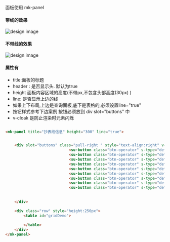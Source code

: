 面板使用 mk-panel

#### 带线的效果

![design image](https://git.365power.cn/jialx/documents/raw/master/images/panel-02.png)

#### 不带线的效果

![design image](https://git.365power.cn/jialx/documents/raw/master/images/panel-01.png)

#### 属性有

* title:面板的标题
* header : 是否显示头. 默认为true
* height 面板内容区域的高度(不带px,不包含头部高度(30px) )
* line: 是否显示上边的线
* 如果上下布局,上边是查询面板,底下是表格的,必须设置line="true"
* 按钮样式参考下边案例 按钮必须放到 div slot="buttons" 中
* v-cloak 是防止渲染时元素闪烁

``` html

<mk-panel title="抄表段信息" height="300" line="true">


  	<div slot="buttons" class="pull-right " style="text-align:right" v-cloak>
							<su-button class="btn-operator" s-type="default" labeled="true" label-ico="plus">新增</su-button>
							<su-button class="btn-operator" s-type="default" labeled="true" label-ico="trash-o">删除</su-button>
		            		<su-button class="btn-operator" s-type="default" labeled="true" label-ico="sign-in">导入</su-button>
		            		<su-button class="btn-operator" s-type="default" labeled="true" label-ico="sign-out">导出</su-button>
		            		<su-button class="btn-operator" s-type="default" labeled="true" label-ico="save">保存</su-button>
		            		<su-button class="btn-operator" s-type="default" labeled="true" label-ico="download">下载</su-button>
		            		<su-button class="btn-operator" s-type="default" labeled="true" label-ico="arrow-circle-o-up">上移</su-button>
		            		<su-button class="btn-operator" s-type="default" labeled="true" label-ico="arrow-circle-o-down">下移</su-button>
		            		<su-button class="btn-operator" s-type="default" labeled="true" label-ico="refresh">同步</su-button>
	
	
	</div>

	<div class="row" style="height:250px">
		<table id="gridDemo">
		
		</table>
	</div>
</mk-panel>

```